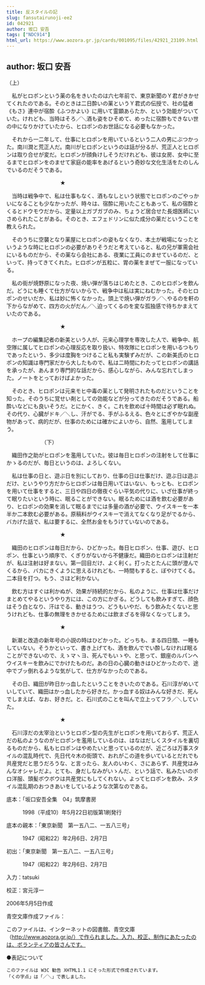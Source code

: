```yaml
---
title: 反スタイルの記
slug: fansutairunoji-ee2
id: 042921
author: 坂口 安吾
tags: ["NDC914"]
html_url: https://www.aozora.gr.jp/cards/001095/files/42921_23109.html
---
```


## author: 坂口 安吾

（上）



　私がヒロポンという薬の名をきいたのは六七年前で、東京新聞のＹ君がきかせてくれたのである。そのときは二日酔いの薬というＹ君式の伝授で、社の猛者《もさ》連中が宿酔《ふつかよい》に用いて霊顕あらたか、という効能がついていた。けれども、当時はそろ／＼酒も姿をひそめて、めったに宿酔もできない世の中になりかけていたから、ヒロポンのお世話になる必要もなかった。

　それから一二年して、仕事にヒロポンを用いているという二人の男にぶつかった。南川潤と荒正人だ。南川がヒロポンというのは話が分るが、荒正人とヒロポンは取り合せが変だ。ヒロポンが顔負けしそうだけれども、彼は女房、女中に至るまでヒロポンをのませて家庭の能率をあげるという奇妙な文化生活をたのしんでいるのだそうである。



　　　　　　　　　　★



　当時は戦争中で、私は仕事もなく、酒もなしという状態でヒロポンのごやっかいになることも少なかったが、時々は、宿酔に用いたこともあって、私の宿酔とくるとドウモウだから、定量以上ガブガブのみ、ちょうど居合せた長畑医師にいさめられたことがある。そのとき、エフェドリンに似た成分の薬だということを教えられた。

　そのうちに空襲となり薬屋にヒロポンの姿もなくなり、本土が戦場になったというような時にヒロポンの必要がありそうだと考えていると、私の兄が軍需会社にいるものだから、その薬なら会社にある、夜業に工員にのませているのだ、といって、持ってきてくれた。ヒロポンが五粒に、胃の薬をまぜて一服になっている。

　私の街が焼野原になった夜、焼い弾が落ちはじめたとき、このヒロポンを飲んだ。どうにも睡くて仕方がないからで、戦争中は私は実にねむかった。そのヒロポンのせいだか、私は妙に怖くなかった。頭上で焼い弾がガラ／＼やるのを軒の下からながめて、四方の火がだん／＼迫ってくるのを変な孤独感で待ちかまえていたのである。



　　　　　　　　　　★



　ホープの編集記者の新美という人が、元来心理学を専攻した人で、戦争中、航空隊に属してヒロポンの心理反応を取り扱い、特攻隊にヒロポンを用いるつもりであったという、多少は度胸をつけること私も実験ずみだが、この新美氏のヒロポンの知識は専門家だから大したもので、私は二時間にわたってヒロポンの講話を承ったが、あんまり専門的な話だから、感心しながら、みんな忘れてしまった。ノートをとっておけばよかった。

　そのとき、ヒロポンは元来モヒ中毒の薬として発明されたものだということを知った。そのうちに覚せい剤としての効能などが分ってきたのだそうである。船酔いなどにも良いそうだ。とにかく、きく。これを飲めば十時間は必ず眠れぬ。その代り、心臓がドキ／＼し、汗がでる、手がふるえる、色々とにぎやかな副産物があって、病的だが、仕事のためには確かによいから、自然、濫用してしまう。



　　　　　　　（下）



　織田作之助がヒロポンを濫用していた。彼は毎日ヒロポンの注射をして仕事にかゝるのだが、毎日というのは、よろしくない。

　私は仕事の日と、遊ぶ日を別にしており、仕事の日は仕事だけ、遊ぶ日は遊ぶだけ、というやり方だからヒロポンは毎日用いてはいない、もっとも、ヒロポンを用いて仕事をすると、三日や四日の徹夜ぐらい平気の代りに、いざ仕事が終って眠りたいという時に、眠ることができない。眠るためには酒を飲む必要があり、ヒロポンの効果を消して眠るまでには多量の酒が必要で、ウイスキーを一本半か二本飲む必要がある。原稿料がウイスキーで消えてなくなり足がでるから、バカげた話で、私は要するに、全然お金をもうけていないのである。



　　　　　　　　　　★



　織田のヒロポンは毎日だから、ひどかった。毎日ヒロポン、仕事、遊び、ヒロポン、仕事という順序で、くぎりがないから不健康だ。織田のヒロポンは注射だが、私は注射は好まない。第一回目だけ、よく利く。打ったとたんに頭が澄んでくるから、バカにきくように思えるけれども、一時間もすると、ぼやけてくる。二本目を打つ。もう、さほど利かない。

　飲む方はすぐは利かぬが、効果が持続的だから、私のように、仕事は仕事だけまとめてやるというやり方には、この方にかぎる。どうしても飲みすぎて、顔色はそう白となり、汗はでる、動きはうつ、どうもいやだ、もう飲みたくないと思うけれども、仕事の無理をきかせるためには飲まざるを得なくなってしまう。



　　　　　　　　　　★



　新潮と改造の新年号の小説の時はひどかった。どっちも、まる四日間、一睡もしていない。そうかといって、書き上げても、酒を飲んででい酔しなければ眠ることができないので、えゝマヽヨ、死んでもいゝや、と思って、銀座のルパンへウイスキーを飲みにでかけたものだ。あの日の心臓の動きはひどかったので、途中でブッ倒れるような気がして、仕方がなかったのである。

　その日、織田が昨日かっ血したということをきいたのである。石川淳がめいていしていて、織田はかっ血したから好きだ。かっ血する奴はみんな好きだ、死んでしまえば、なお、好きだ。と、石川式のことを叫んで立上ってフラ／＼していた。



　　　　　　　　　　★



　石川淳だの太宰治というヒロポン型の先生がヒロポンを用いておらず、荒正人だの私のようなのがヒロポンを濫用しているのは、はなはだしくスタイルを裏切るものだから、私もヒロポンはやめたいと思っているのだが、近ごろは万事スタイルの混乱時代で、先日代々木の街頭で、おれがこの道を歩いているとだれでも共産党だと思うだろうな、と言ったら、友人のいわく、さにあらず、共産党はみんなオシャレだよ。とても、身だしなみがいゝんだ、という話で、私みたいのボロ洋服、頭髪ボウボウは共産党にもしてくれない。よってヒロポンを飲み、スタイル混乱期のおつきあいをしているような次第なのである。













底本：「坂口安吾全集　04」筑摩書房


　　　1998（平成10）年5月22日初版第1刷発行

底本の親本：「東京新聞　第一五八二、一五八三号」

　　　1947（昭和22）年2月6日、2月7日

初出：「東京新聞　第一五八二、一五八三号」

　　　1947（昭和22）年2月6日、2月7日

入力：tatsuki

校正：宮元淳一

2006年5月5日作成

青空文庫作成ファイル：

このファイルは、インターネットの図書館、青空文庫（http://www.aozora.gr.jp/）で作られました。入力、校正、制作にあたったのは、ボランティアの皆さんです。











●表記について


	このファイルは W3C 勧告 XHTML1.1 にそった形式で作成されています。
	「くの字点」は「／＼」で表しました。